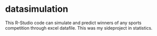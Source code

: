 # datasimulation
This R-Studio code can simulate and predict winners of any sports competition through excel datafile. This was my sideproject in statistics.
